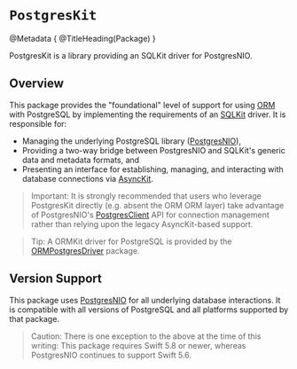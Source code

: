 # ``PostgresKit``

@Metadata {
    @TitleHeading(Package)
}

PostgresKit is a library providing an SQLKit driver for PostgresNIO.

## Overview

This package provides the "foundational" level of support for using [ORM] with PostgreSQL by implementing the requirements of an [SQLKit] driver. It is responsible for:

- Managing the underlying PostgreSQL library ([PostgresNIO]),
- Providing a two-way bridge between PostgresNIO and SQLKit's generic data and metadata formats, and
- Presenting an interface for establishing, managing, and interacting with database connections via [AsyncKit].

> Important: It is strongly recommended that users who leverage PostgresKit directly (e.g. absent the ORM ORM layer) take advantage of PostgresNIO's [PostgresClient] API for connection management rather than relying upon the legacy AsyncKit-based support.

> Tip: A ORMKit driver for PostgreSQL is provided by the [ORMPostgresDriver] package.

## Version Support

This package uses [PostgresNIO] for all underlying database interactions. It is compatible with all versions of PostgreSQL and all platforms supported by that package.

> Caution: There is one exception to the above at the time of this writing: This package requires Swift 5.8 or newer, whereas PostgresNIO continues to support Swift 5.6.

[SQLKit]: https://swiftpackageindex.com/vapor/sql-kit
[PostgresNIO]: https://swiftpackageindex.com/vapor/postgres-nio
[ORM]: https://swiftpackageindex.com/vapor/fluent-kit
[ORMPostgresDriver]: https://swiftpackageindex.com/vapor/fluent-postgres-driver
[AsyncKit]: https://swiftpackageindex.com/vapor/async-kit
[PostgresClient]: https://api.vapor.codes/postgresnio/documentation/postgresnio/postgresclient 
